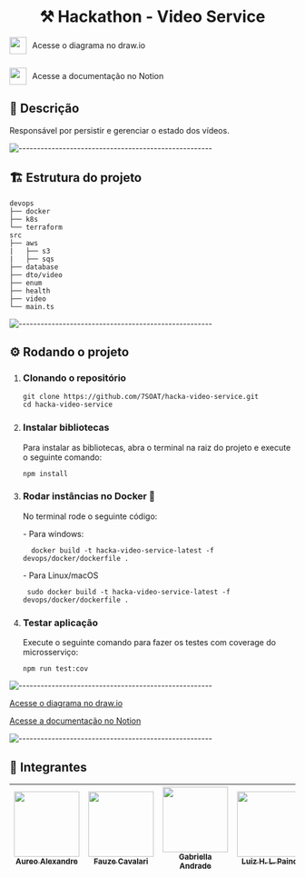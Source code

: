 <h1 align="center"> ⚒️ Hackathon - Video Service</h1>

<p align="left">
  <a href="https://viewer.diagrams.net/index.html?tags=%7B%7D&lightbox=1&highlight=0000ff&layers=1&nav=1&title=hackathon-video-framer.drawio#Uhttps%3A%2F%2Fdrive.google.com%2Fuc%3Fid%3D1iZKwTulRhUoC2yItYfIwjQlRbT8_YyDv%26export%3Ddownload#%7B%22pageId%22%3A%22Kp5rze23rEPJkmFxVfdC%22%7D" 
     style="display: inline-flex; align-items: center; text-decoration: none; margin-bottom: 10px;">
    <img src="https://upload.wikimedia.org/wikipedia/commons/3/3e/Diagrams.net_Logo.svg" width="30" style="vertical-align: middle; margin-right: 10px;">
    <span> Acesse o diagrama no draw.io</span>
  </a> 
  <br>

  <a href="https://www.notion.so/Hackathon-Extra-o-de-Frames-17eebb738629801bb3dcf92ab0b4d4fc" 
     style="display: inline-flex; align-items: center; text-decoration: none;">
    <img src="https://upload.wikimedia.org/wikipedia/commons/4/45/Notion_app_logo.png" width="30" style="vertical-align: middle; margin-right: 10px;">
    <span> Acesse a documentação no Notion</span>
  </a>
</p>

<h2 id="quality-gate"> 📃 Descrição </h2>

<p align="justify">
  Responsável por persistir e gerenciar o estado dos vídeos.
</p>

![-----------------------------------------------------](https://raw.githubusercontent.com/andreasbm/readme/master/assets/lines/rainbow.png)

<h2>🏗️ Estrutura do projeto</h2>

```
devops
├── docker
├── k8s
└── terraform
src
├── aws
|   ├── s3
|   ├── sqs
├── database
├── dto/video
├── enum
├── health
├── video
└── main.ts
```

![-----------------------------------------------------](https://raw.githubusercontent.com/andreasbm/readme/master/assets/lines/rainbow.png)

<h2 id="requisitos"> ⚙️ Rodando o projeto</h2>

<ol start="1">
  <li>
    <h3>Clonando o repositório</h3>

    git clone https://github.com/7SOAT/hacka-video-service.git
    cd hacka-video-service
  </li>
  <li>
    <h3>Instalar bibliotecas</h3>
    <p>Para instalar as bibliotecas, abra o terminal na raiz do projeto e execute o seguinte comando:</p>

    npm install
  </li>
  <li>
    <h3> Rodar instâncias no Docker 🚢</h3>
    <p>No terminal rode o seguinte código:</p>
    <p> - Para windows:</p>

      docker build -t hacka-video-service-latest -f devops/docker/dockerfile .

   <p> - Para Linux/macOS</p>

     sudo docker build -t hacka-video-service-latest -f devops/docker/dockerfile .


  <li>
    <h3>Testar aplicação</h3>
    <p>Execute o seguinte comando para fazer os testes com coverage do microsserviço:</p>

    npm run test:cov
  </li>

</ol>

![-----------------------------------------------------](https://raw.githubusercontent.com/andreasbm/readme/master/assets/lines/rainbow.png)

[Acesse o diagrama no draw.io](https://viewer.diagrams.net/index.html?tags=%7B%7D&lightbox=1&highlight=0000ff&layers=1&nav=1&title=hackathon-video-framer.drawio#Uhttps%3A%2F%2Fdrive.google.com%2Fuc%3Fid%3D1iZKwTulRhUoC2yItYfIwjQlRbT8_YyDv%26export%3Ddownload#%7B%22pageId%22%3A%22Kp5rze23rEPJkmFxVfdC%22%7D)

[Acesse a documentação no Notion](https://www.notion.so/Hackathon-Extra-o-de-Frames-17eebb738629801bb3dcf92ab0b4d4fc)



![-----------------------------------------------------](https://raw.githubusercontent.com/andreasbm/readme/master/assets/lines/rainbow.png)

<h2 id="requisitos"> 👤 Integrantes</h2>

[<img src="https://avatars.githubusercontent.com/u/76217994?v=4" width=115 > <br> <sub> Aureo Alexandre </sub>](https://github.com/Aureo-Bueno) | [<img src="https://avatars.githubusercontent.com/u/97612275?v=4" width=115 > <br> <sub> Fauze Cavalari </sub>](https://github.com/devfauze) | [<img src="https://avatars.githubusercontent.com/u/53823656?v=4" width=115 > <br> <sub> Gabriella Andrade </sub>](https://github.com/GabiAndradeD) | [<img src="https://avatars.githubusercontent.com/u/61785785?v=4" width=115 > <br> <sub> Luiz H. L. Paino </sub>](https://github.com/luizhlpaino) |
| :---: | :---: | :---: | :---: |
